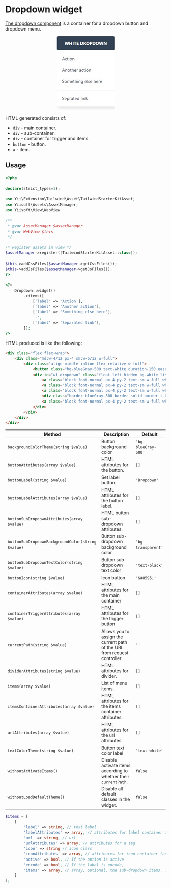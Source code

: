 # Dropdown widget

[The dropdown component](https://www.creative-tim.com/learning-lab/tailwind-starter-kit/documentation/javascript/dropdown) is a container for a dropdown button and dropdown menu.

<p align="center">
    <img src="images/dropdown_example.jpg">
</p>

HTML generated consists of:

- `div` - main container.
- `div` - sub-container.
- `div` - container for trigger and items.
- `button` - button.
- `a` - item.

## Usage

```php
<?php

declare(strict_types=1);

use Yii\Extension\Tailwind\Asset\TailwindStarterKitAsset;
use Yiisoft\Assets\AssetManager;
use Yiisoft\View\WebView

/**
 * @var AssetManager $assetManager
 * @var WebView $this
 */

/* Register assets in view */
$assetManager->register([TailwindStarterKitAsset::class]);

$this->addCssFiles($assetManager->getCssFiles());
$this->addJsFiles($assetManager->getJsFiles());
?>

<?= 
    Dropdown::widget()
        ->items([
            ['label' => 'Action'],
            ['label' => 'Another action'],
            ['label' => 'Something else here'],
            '-',
            ['label' => 'Separated link'],
        ]);
?>
```

HTML produced is like the following:

```html
<div class="flex flex-wrap">
    <div class="md:w-4/12 px-4 sm:w-6/12 w-full">
        <div class="align-middle inline-flex relative w-full">
            <button class="bg-blueGray-500 text-white duration-150 ease-linear focus:outline-none font-bold hover:shadow-lg mb-1 mr-1 outline-none px-6 py-3 rounded shadow text-sm transition-all uppercase" onclick="openDropdown(event, &apos;w1-dropdown&apos;)"><span>Dropdown</span><i class="pl-2">&#8595;</i></button>
            <div id="w1-dropdown" class="float-left hidden bg-white list-none mt-1 py-2 rounded shadow-lg text-base text-left z-50" style="min-width:12rem">
                <a class="block font-normal px-4 py-2 text-sm w-full whitespace-nowrap text-blueGray-700 bg-transparent"><span>Action</span></a>
                <a class="block font-normal px-4 py-2 text-sm w-full whitespace-nowrap text-blueGray-700 bg-transparent"><span>Another action</span></a>
                <a class="block font-normal px-4 py-2 text-sm w-full whitespace-nowrap text-blueGray-700 bg-transparent"><span>Something else here</span></a>
                <div class="border-blueGray-800 border-solid border-t-0 border h-0 my-2 opacity-25"></div>
                <a class="block font-normal px-4 py-2 text-sm w-full whitespace-nowrap text-blueGray-700 bg-transparent"><span>Separated link</span></a>
            </div>
        </div>
    </div>
</div>
```

Method | Description | Default
-------|-------------|---------
`backgroundColorTheme(string $value)` | Button background color | `'bg-blueGray-500'`
`buttonAttributes(array $value)` | HTML attributes for the button. | `[]`
`buttonLabel(string $value)` | Set label button. | `'Dropdown'`
`buttonLabelAttributes(array $value)`| HTML attributes for the button label. | `[]`
`buttonSubDropdownAttributes(array $value)` | HTML button sub-dropdown attributes. | `[]`
`buttonSubDropdownBackgroundColor(string $value)` | Button sub-dropdown background color | `'bg-transparent'`
`buttonSubDropdownTextColor(string $value)` | Button sub-dropdown text color | `'text-black'`
`buttonIcon(string $value)` | Icon button | `'&#8595;'`
`containerAttributes(array $value)` | HTML attributes for the main container | `[]`
`containerTriggerAttributes(array $value)` | HTML attributes for the trigger button | `[]`
`currentPath(string $value)` | Allows you to assign the current path of the URL from request controller. | `''`
`dividerAttributes(string $value)` | HTML attributes for divider. | `[]` 
`items(array $value)` | List of menu items. | `[]`
`itemsContainerAttributes(array $value)` | HTML attributes for the items container attributes. | `[]`
`urlAttributes(array $value)` | HTML attributes for the url attributes. | `[]`
`textColorTheme(string $value)` | Button text color label | `'text-white'`
`withoutActivateItems()`  | Disable activate items according to whether their `currentPath`. | `false`
`withoutLoadDefaultTheme()` | Disable all default classes in the widget. | `false`

```php
$items = [
    [
        'label' => string, // text label
        'labelAttributes' => array, // attributes for label container tag
        'url' => string, // url
        'urlAttributes' => array, // attributes for a tag
        'icon' => string // icon class
        'iconAttributes' => array, // attributes for icon container tag
        'active' => bool, // If the option is active
        'encode' => bool, // If the label is encode,
        'items' => array, // array, optional, the sub-dropdown items. The structure is the same.
    ]
];
```
